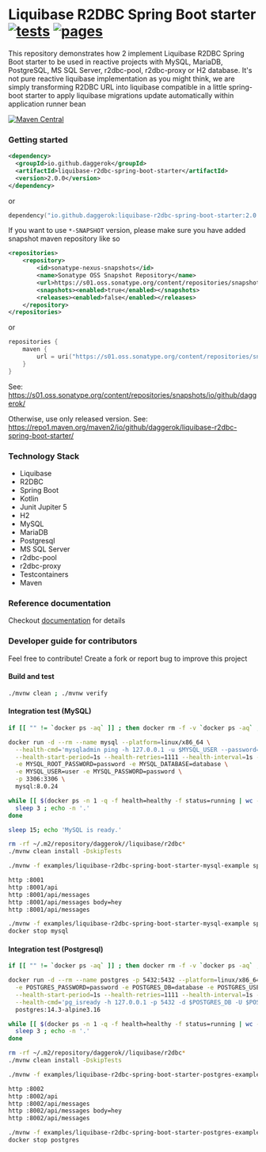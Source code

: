 # Liquibase R2DBC Spring Boot starter [![tests](https://github.com/daggerok/liquibase-r2dbc-spring-boot-starter/actions/workflows/tests.yml/badge.svg)](https://github.com/daggerok/liquibase-r2dbc-spring-boot-starter/actions/workflows/tests.yml) [![pages](https://github.com/daggerok/liquibase-r2dbc-spring-boot-starter/actions/workflows/pages.yaml/badge.svg)](https://daggerok.github.io/liquibase-r2dbc-spring-boot-starter/)
This repository demonstrates how 2 implement Liquibase R2DBC Spring Boot starter to be used in reactive projects with MySQL, MariaDB,
PostgreSQL, MS SQL Server, r2dbc-pool, r2dbc-proxy or H2 database. It's not pure reactive liquibase implementation as you might think, we
are simply transforming R2DBC URL into liquibase compatible in a little spring-boot starter to apply liquibase migrations update
automatically within application runner bean

[![Maven Central](https://img.shields.io/maven-central/v/io.github.daggerok/liquibase-r2dbc-spring-boot-starter.svg?label=Maven%20Central)](https://search.maven.org/search?q=g:%22io.github.daggerok%22%20AND%20a:%22liquibase-r2dbc-spring-boot-starter%22)

### Getting started

```xml
<dependency>
  <groupId>io.github.daggerok</groupId>
  <artifactId>liquibase-r2dbc-spring-boot-starter</artifactId>
  <version>2.0.0</version>
</dependency>
```

or

```kotlin
dependency("io.github.daggerok:liquibase-r2dbc-spring-boot-starter:2.0.0")
```

If you want to use `*-SNAPSHOT` version, please make sure you have added snapshot maven repository like so

```xml
<repositories>
    <repository>
        <id>sonatype-nexus-snapshots</id>
        <name>Sonatype OSS Snapshot Repository</name>
        <url>https://s01.oss.sonatype.org/content/repositories/snapshots</url>
        <snapshots><enabled>true</enabled></snapshots>
        <releases><enabled>false</enabled></releases>
    </repository>
</repositories>
```

or

```kotlin
repositories {
    maven {
        url = uri("https://s01.oss.sonatype.org/content/repositories/snapshots")
    }
}
```

See: https://s01.oss.sonatype.org/content/repositories/snapshots/io/github/daggerok/

Otherwise, use only released version. See: https://repo1.maven.org/maven2/io/github/daggerok/liquibase-r2dbc-spring-boot-starter/

### Technology Stack

* Liquibase
* R2DBC
* Spring Boot
* Kotlin
* Junit Jupiter 5
* H2
* MySQL
* MariaDB
* Postgresql
* MS SQL Server
* r2dbc-pool
* r2dbc-proxy
* Testcontainers
* Maven

### Reference documentation

Checkout [documentation](https://daggerok.github.io/liquibase-r2dbc-spring-boot-starter/) for details

### Developer guide for contributors

Feel free to contribute! Create a fork or report bug to improve this project

#### Build and test

```bash
./mvnw clean ; ./mvnw verify
```

#### Integration test (MySQL)

```bash
if [[ "" != `docker ps -aq` ]] ; then docker rm -f -v `docker ps -aq` ; fi

docker run -d --rm --name mysql --platform=linux/x86_64 \
  --health-cmd='mysqladmin ping -h 127.0.0.1 -u $MYSQL_USER --password=$MYSQL_PASSWORD || exit 1' \
  --health-start-period=1s --health-retries=1111 --health-interval=1s --health-timeout=5s \
  -e MYSQL_ROOT_PASSWORD=password -e MYSQL_DATABASE=database \
  -e MYSQL_USER=user -e MYSQL_PASSWORD=password \
  -p 3306:3306 \
  mysql:8.0.24

while [[ $(docker ps -n 1 -q -f health=healthy -f status=running | wc -l) -lt 1 ]] ; do
  sleep 3 ; echo -n '.'
done

sleep 15; echo 'MySQL is ready.'

rm -rf ~/.m2/repository/daggerok//liquibase/r2dbc* 
./mvnw clean install -DskipTests

./mvnw -f examples/liquibase-r2dbc-spring-boot-starter-mysql-example spring-boot:start

http :8001
http :8001/api
http :8001/api/messages
http :8001/api/messages body=hey
http :8001/api/messages

./mvnw -f examples/liquibase-r2dbc-spring-boot-starter-mysql-example spring-boot:stop
docker stop mysql
```

#### Integration test (Postgresql)

```bash
if [[ "" != `docker ps -aq` ]] ; then docker rm -f -v `docker ps -aq` ; fi

docker run -d --rm --name postgres -p 5432:5432 --platform=linux/x86_64 \
  -e POSTGRES_PASSWORD=password -e POSTGRES_DB=database -e POSTGRES_USER=user \
  --health-start-period=1s --health-retries=1111 --health-interval=1s --health-timeout=5s \
  --health-cmd='pg_isready -h 127.0.0.1 -p 5432 -d $POSTGRES_DB -U $POSTGRES_USER || exit 1' \
  postgres:14.3-alpine3.16

while [[ $(docker ps -n 1 -q -f health=healthy -f status=running | wc -l) -lt 1 ]] ; do
  sleep 3 ; echo -n '.'
done

rm -rf ~/.m2/repository/daggerok//liquibase/r2dbc* 
./mvnw clean install -DskipTests

./mvnw -f examples/liquibase-r2dbc-spring-boot-starter-postgres-example spring-boot:start

http :8002
http :8002/api
http :8002/api/messages
http :8002/api/messages body=hey
http :8002/api/messages

./mvnw -f examples/liquibase-r2dbc-spring-boot-starter-postgres-example spring-boot:stop
docker stop postgres
```

<!--

### JDK

```bash
brew reinstall temurin17 
```

### GPG

Installing GnuPG:

```bash
brew reinstall gpg
```

Verify:

```bash
gpg --version
```

Generating a Key Pair:

```bash
gpg --gen-key

#Real name: Maksim Kostromin

#Email address: daggerok@gmail.com

#Enter passphrase: Enter and confirm your gpg passphrase...
#Remember it. This passphrase and your private key are all
#that is needed to sign artifacts with your signature
```

List keys:

```bash
gpg --list-keys
#Output:
#gpg: checking the trustdb
#gpg: marginals needed: 3  completes needed: 1  trust model: pgp
#gpg: depth: 0  valid:   1  signed:   0  trust: 0-, 0q, 0n, 0m, 0f, 1u
#gpg: next trustdb check due at 2024-06-01
#/Users/maksim.kostromin/.gnupg/pubring.kbx
#------------------------------------------
#pub   ed25519 2022-06-02 [SC] [expires: 2024-06-01]
#      7F8C9950CBD5506E6C69A839FB201BAC2CDB5B17
#uid           [ultimate] Maksim Kostromin <daggerok@gmail.com>
#sub   cv25519 2022-06-02 [E] [expires: 2024-06-01]
```

Sent key:

```bash
gpg --keyserver hkps://keys.openpgp.org --send-keys 7F8C9950CBD5506E6C69A839FB201BAC2CDB5B17
```

Export key:

```bash
gpg -a --export-secret-keys 7F8C9950CBD5506E6C69A839FB201BAC2CDB5B17
#Output:
#-----BEGIN PGP PRIVATE KEY BLOCK-----
#...
#-----END PGP PRIVATE KEY BLOCK-----
```

### Maven

TODO...

```bash
echo '
<?xml version="1.0" encoding="UTF-8"?>
<settings xmlns="http://maven.apache.org/SETTINGS/1.1.0"
          xmlns:xsi="http://www.w3.org/2001/XMLSchema-instance"
          xsi:schemaLocation="http://maven.apache.org/SETTINGS/1.1.0 https://maven.apache.org/xsd/settings-1.1.0.xsd">
  <servers>
    <server>
      <id>ossrh</id>
      <username>Sonatype username...</username>
      <password>Sonatype password...</password>
    </server>
  </servers>
</settings>
' > ~/.m2/settings.xml
```

### Reference Documentation

Useful links:
* [GPG](https://central.sonatype.org/publish/requirements/gpg/)
* [Maven Deploy](https://central.sonatype.org/publish/publish-maven/)
* https://www.mojohaus.org/versions-maven-plugin/examples/set.html
* https://central.sonatype.org/publish/requirements/coordinates/
* https://issues.sonatype.org/browse/OSSRH-81403
* https://issues.sonatype.org/browse/OSSRH-81403?focusedCommentId=1172647&page=com.atlassian.jira.plugin.system.issuetabpanels%3Acomment-tabpanel#comment-1172647
* https://central.sonatype.org/publish/publish-guide/#deployment
* https://github.com/samuelmeuli/action-maven-publish
* https://github.com/samuelmeuli/action-maven-publish/blob/master/docs/deployment-setup.md#project-configuration
* https://github.community/t/combine-path-and-tags-conditionals/17064
* https://central.sonatype.org/publish/release/
* https://help.sonatype.com/lift/configuring-lift
* https://lift.sonatype.com/results/github.com/daggerok
* https://help.sonatype.com/repomanager2/staging-releases/configuring-your-project-for-deployment
* https://central.sonatype.org/publish/publish-maven/#gpg-signed-components
* https://v2.vuepress.vuejs.org/guide/getting-started.html
* https://github.com/actions/setup-java
* https://mariadb.com/resources/blog/unblock-your-applications-with-r2dbc-spring-data-and-mariadb/

For further reference, please consider the following sections:

* [Official Apache Maven documentation](https://maven.apache.org/guides/index.html)
* [Spring Boot Maven Plugin Reference Guide](https://docs.spring.io/spring-boot/docs/2.7.0/maven-plugin/reference/html/)
* [Create an OCI image](https://docs.spring.io/spring-boot/docs/2.7.0/maven-plugin/reference/html/#build-image)
* [Testcontainers R2DBC support Reference Guide](https://www.testcontainers.org/modules/databases/r2dbc/)
* [Testcontainers MySQL Module Reference Guide](https://www.testcontainers.org/modules/databases/mysql/)
* [Coroutines section of the Spring Framework Documentation](https://docs.spring.io/spring/docs/5.3.20/spring-framework-reference/languages.html#coroutines)
* [Liquibase Migration](https://docs.spring.io/spring-boot/docs/2.7.0/reference/htmlsingle/#howto.data-initialization.migration-tool.liquibase)
* [Spring Configuration Processor](https://docs.spring.io/spring-boot/docs/2.7.0/reference/htmlsingle/#appendix.configuration-metadata.annotation-processor)
* [Spring Data R2DBC](https://docs.spring.io/spring-boot/docs/2.7.0/reference/htmlsingle/#data.sql.r2dbc)
* [Testcontainers](https://www.testcontainers.org/)

### Guides

The following guides illustrate how to use some features concretely:

* [Acessing data with R2DBC](https://spring.io/guides/gs/accessing-data-r2dbc/)
* [Accessing data with MySQL](https://spring.io/guides/gs/accessing-data-mysql/)

### Additional Links

These additional references should also help you:

* [R2DBC Homepage](https://r2dbc.io)

## Missing R2DBC Driver

Make sure to include a [R2DBC Driver](https://r2dbc.io/drivers/) to connect to your database.

-->
